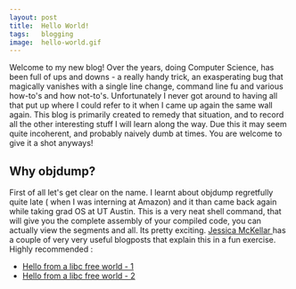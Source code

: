 ```yaml
---
layout: post
title:  Hello World!
tags:   blogging
image:  hello-world.gif
---
```


Welcome to my new blog! Over the years, doing Computer Science, has been full of ups and downs - a really handy trick, an exasperating bug that magically vanishes with a single line change, command line fu and various how-to's and how not-to's. Unfortunately I never got around to having all that put up where I could refer to it when I came up again the same wall again. This blog is primarily created to remedy that situation, and to record all the other interesting stuff I will learn along the way. Due this it may seem quite incoherent, and probably naively dumb at times. You are welcome to give it a shot anyways! 

## Why objdump?

First of all let's get clear on the name. I learnt about objdump regretfully quite late ( when  I was interning at Amazon) and it than came back again while taking grad OS at UT Austin. This is a very neat shell command, that will give you the complete assembly of your compiled code, you can actually view the segments and all. Its pretty exciting. <a href='http://web.mit.edu/jesstess/'>Jessica McKellar  </a>has a couple of very very useful blogposts that explain this in a fun exercise. Highly recommended : 

- [Hello from a libc free world - 1](http://blogs.oracle.com/ksplice/entry/hello_from_a_libc_free)
- [Hello from a libc free world - 2](https://blogs.oracle.com/ksplice/entry/hello_from_a_libc_free1)
